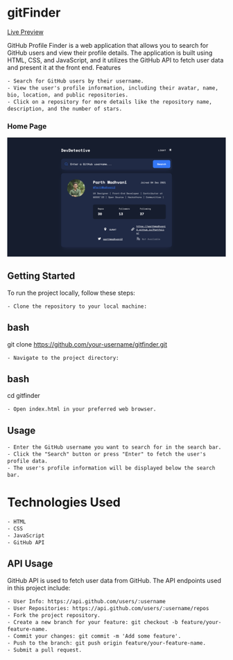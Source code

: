 # gitFinder

[Live Preview](https://parthmadhvani2.github.io/GitFinder/)

GitHub Profile Finder is a web application that allows you to search for GitHub users and view their profile details. The application is built using HTML, CSS, and JavaScript, and it utilizes the GitHub API to fetch user data and present it at the front end. Features

    - Search for GitHub users by their username.
    - View the user's profile information, including their avatar, name, bio, location, and public repositories.
    - Click on a repository for more details like the repository name, description, and the number of stars.

### Home Page
![Home Page](/assets/homepage.png)


## Getting Started

To run the project locally, follow these steps:

    - Clone the repository to your local machine:

## bash

git clone https://github.com/your-username/gitfinder.git

    - Navigate to the project directory:

## bash

cd gitfinder

    - Open index.html in your preferred web browser.

## Usage

    - Enter the GitHub username you want to search for in the search bar.
    - Click the "Search" button or press "Enter" to fetch the user's profile data.
    - The user's profile information will be displayed below the search bar.

# Technologies Used

    - HTML
    - CSS
    - JavaScript
    - GitHub API

## API Usage

GitHub API is used to fetch user data from GitHub. The API endpoints used in this project include:

    - User Info: https://api.github.com/users/:username
    - User Repositories: https://api.github.com/users/:username/repos
    - Fork the project repository.
    - Create a new branch for your feature: git checkout -b feature/your-feature-name.
    - Commit your changes: git commit -m 'Add some feature'.
    - Push to the branch: git push origin feature/your-feature-name.
    - Submit a pull request.
